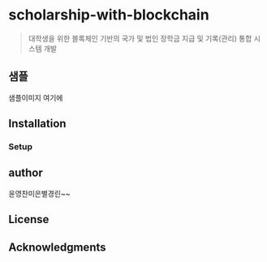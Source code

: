# scholarship-with-blockchain
> 대학생을 위한 블록체인 기반의 국가 및 법인 장학금 지급 및 기록(관리) 통합 시스템 개발

## 샘플
샘플이미지 여기에
## Installation
### Setup
## author
윤영찬미은별경린~~
## License
## Acknowledgments
